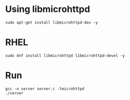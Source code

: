 # Using libmicrohttpd

```
sudo apt-get install libmicrohttpd-dev -y

```
# RHEL 
```sudo dnf install epel-release -y 
sudo dnf install libmicrohttpd libmicrohttpd-devel -y
```
# Run 
```
gcc -o server server.c -lmicrohttpd
./server

```